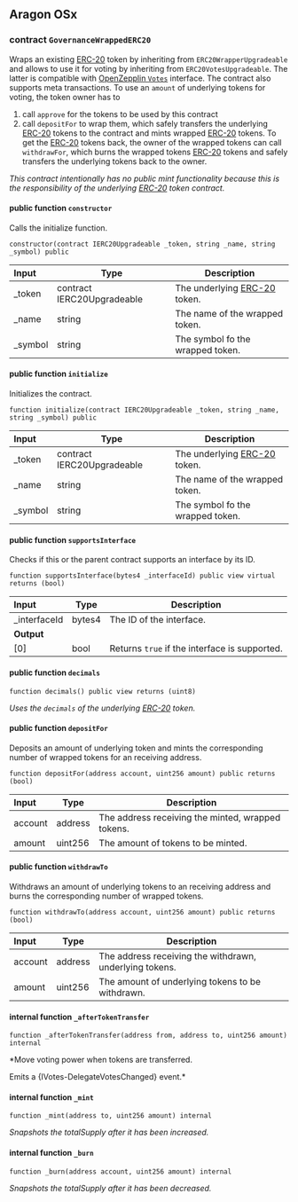 ## Aragon OSx

###  contract `GovernanceWrappedERC20`

Wraps an existing [ERC-20](https://eips.ethereum.org/EIPS/eip-20) token by inheriting from `ERC20WrapperUpgradeable` and allows to use it for voting by inheriting from `ERC20VotesUpgradeable`. The latter is compatible with [OpenZepplin `Votes`](https://docs.openzeppelin.com/contracts/4.x/api/governance#Votes) interface.
The contract also supports meta transactions. To use an `amount` of underlying tokens for voting, the token owner has to
1. call `approve` for the tokens to be used by this contract
2. call `depositFor` to wrap them, which safely transfers the underlying [ERC-20](https://eips.ethereum.org/EIPS/eip-20) tokens to the contract and mints wrapped [ERC-20](https://eips.ethereum.org/EIPS/eip-20) tokens.
To get the [ERC-20](https://eips.ethereum.org/EIPS/eip-20) tokens back, the owner of the wrapped tokens can call `withdrawFor`, which  burns the wrapped tokens [ERC-20](https://eips.ethereum.org/EIPS/eip-20) tokens and safely transfers the underlying tokens back to the owner.

*This contract intentionally has no public mint functionality because this is the responsibility of the underlying [ERC-20](https://eips.ethereum.org/EIPS/eip-20) token contract.*

#### public function `constructor`

Calls the initialize function.

```solidity
constructor(contract IERC20Upgradeable _token, string _name, string _symbol) public 
```

| Input | Type | Description |
|:----- | ---- | ----------- |
| _token | contract IERC20Upgradeable | The underlying [ERC-20](https://eips.ethereum.org/EIPS/eip-20) token. |
| _name | string | The name of the wrapped token. |
| _symbol | string | The symbol fo the wrapped token. |

#### public function `initialize`

Initializes the contract.

```solidity
function initialize(contract IERC20Upgradeable _token, string _name, string _symbol) public 
```

| Input | Type | Description |
|:----- | ---- | ----------- |
| _token | contract IERC20Upgradeable | The underlying [ERC-20](https://eips.ethereum.org/EIPS/eip-20) token. |
| _name | string | The name of the wrapped token. |
| _symbol | string | The symbol fo the wrapped token. |

#### public function `supportsInterface`

Checks if this or the parent contract supports an interface by its ID.

```solidity
function supportsInterface(bytes4 _interfaceId) public view virtual returns (bool) 
```

| Input | Type | Description |
|:----- | ---- | ----------- |
| _interfaceId | bytes4 | The ID of the interface. |
| **Output** | |
| [0] | bool | Returns `true` if the interface is supported. |

#### public function `decimals`

```solidity
function decimals() public view returns (uint8) 
```

*Uses the `decimals` of the underlying [ERC-20](https://eips.ethereum.org/EIPS/eip-20) token.*

#### public function `depositFor`

Deposits an amount of underlying token and mints the corresponding number of wrapped tokens for an receiving address.

```solidity
function depositFor(address account, uint256 amount) public returns (bool) 
```

| Input | Type | Description |
|:----- | ---- | ----------- |
| account | address | The address receiving the minted, wrapped tokens. |
| amount | uint256 | The amount of tokens to be  minted. |

#### public function `withdrawTo`

Withdraws an amount of underlying tokens to an receiving address and burns the corresponding number of wrapped tokens.

```solidity
function withdrawTo(address account, uint256 amount) public returns (bool) 
```

| Input | Type | Description |
|:----- | ---- | ----------- |
| account | address | The address receiving the withdrawn, underlying tokens. |
| amount | uint256 | The amount of underlying tokens to be withdrawn. |

#### internal function `_afterTokenTransfer`

```solidity
function _afterTokenTransfer(address from, address to, uint256 amount) internal 
```

*Move voting power when tokens are transferred.

Emits a {IVotes-DelegateVotesChanged} event.*

#### internal function `_mint`

```solidity
function _mint(address to, uint256 amount) internal 
```

*Snapshots the totalSupply after it has been increased.*

#### internal function `_burn`

```solidity
function _burn(address account, uint256 amount) internal 
```

*Snapshots the totalSupply after it has been decreased.*

